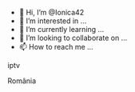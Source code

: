 - 👋 Hi, I’m @Ionica42
- 👀 I’m interested in ...
- 🌱 I’m currently learning ...
- 💞️ I’m looking to collaborate on ...
- 📫 How to reach me ...

<!---
Ionica42/Ionica42 is a ✨ special ✨ repository because its `README.md` (this file) appears on your GitHub profile.
You can click the Preview link to take a look at your changes.
--->iptv
România 
